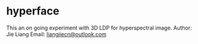 # hyperface
This an on going experiment with 3D LDP for hyperspectral image. 
Author: Jie Liang
Email: liangjiecn@outlook.com
